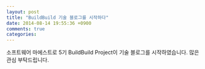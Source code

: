 ```yaml
---
layout: post
title: "BuildBuild 기술 블로그를 시작하다"
date: 2014-08-14 19:55:36 +0900
comments: true
categories:
---
```


소프트웨어 마에스트로 5기 BuildBuild Project이 기술 블로그를 시작하였습니다.
많은 관심 부탁드립니다.
